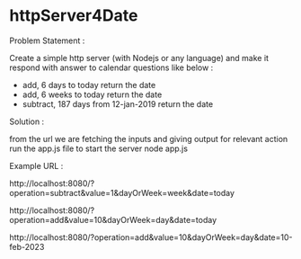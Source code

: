 # httpServer4Date
Problem Statement :

Create a simple http server (with Nodejs or any language) and make it respond with answer to calendar questions like below :
- add, 6 days to today return the date
- add, 6 weeks to today return the date
- subtract, 187 days from 12-jan-2019 return the date


Solution :

from the url we are fetching the inputs and giving output for relevant action
run the app.js file to start the server
node app.js

Example URL :

http://localhost:8080/?operation=subtract&value=1&dayOrWeek=week&date=today

http://localhost:8080/?operation=add&value=10&dayOrWeek=day&date=today

http://localhost:8080/?operation=add&value=10&dayOrWeek=day&date=10-feb-2023


